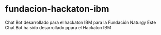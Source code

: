 # fundacion-hackaton-ibm
Chat Bot desarrollado para el hackaton IBM para la Fundación Naturgy
Este Chat Bot ha sido desarrollado ppara el Hackaton IBM
